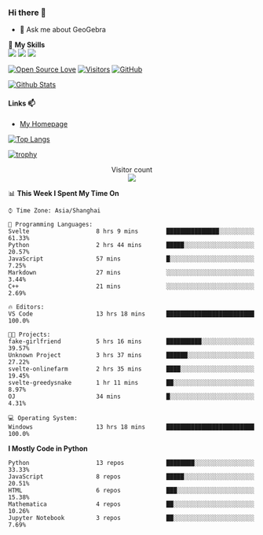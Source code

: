 ### Hi there 👋

<!--
**wuyudi/wuyudi** is a ✨ _special_ ✨ repository because its `README.md` (this file) appears on your GitHub profile.

Here are some ideas to get you started:

- 🔭 I’m currently working on ...
- 🌱 I’m currently learning ...
- 👯 I’m looking to collaborate on ...
- 🤔 I’m looking for help with ...

- 📫 How to reach me: ...
- 😄 Pronouns: ...
- ⚡ Fun fact: ...
-->

- 💬 Ask me about GeoGebra

🌟 **My Skills**  
![](https://img.shields.io/badge/-Python-3e74a2?style=flat-square&logo=Python&logoColor=fff)
![](https://img.shields.io/badge/-Mathematica-3e74a2?style=flat-square&logo=Wolfram&logoColor=fff)
![](https://img.shields.io/badge/-C%2B%2B-3e74a2?style=flat-square&logo=C%2B%2B&logoColor=fff)

[![Open Source Love](https://badges.frapsoft.com/os/v1/open-source.svg?v=103)](https://github.com/wuyudi/)
[![Visitors](https://visitor-badge.glitch.me/badge?page_id=wuyudi.wuyudi)](https://github.com/wuyudi/)
[![GitHub](https://img.shields.io/github/followers/wuyudi.svg?lable=GitHub&style=social)](https://github.com/wuyudi/)

[![Github Stats](https://github-readme-stats.vercel.app/api?username=wuyudi&show_icons=true)](https://github.com/wuyudi/)

#### Links 📫

* [My Homepage](https://wuyudi.github.io/blog/)

[![Top Langs](https://github-readme-stats.vercel.app/api/top-langs/?username=wuyudi&hide=HTML,jupyter%20notebook&layout=compact)](https://github.com/wuyudi/github-readme-stats)

[![trophy](https://github-profile-trophy.vercel.app/?username=wuyudi&theme=onedark)](https://github.com/ryo-ma/github-profile-trophy)

<p align="center"> 
  Visitor count<br>
  <img src="https://profile-counter.glitch.me/wuyudi/count.svg" />
</p>

<!--START_SECTION:waka-->
📊 **This Week I Spent My Time On** 

```text
⌚︎ Time Zone: Asia/Shanghai

💬 Programming Languages: 
Svelte                   8 hrs 9 mins        ███████████████░░░░░░░░░░   61.33% 
Python                   2 hrs 44 mins       █████░░░░░░░░░░░░░░░░░░░░   20.57% 
JavaScript               57 mins             █░░░░░░░░░░░░░░░░░░░░░░░░   7.25% 
Markdown                 27 mins             ░░░░░░░░░░░░░░░░░░░░░░░░░   3.44% 
C++                      21 mins             ░░░░░░░░░░░░░░░░░░░░░░░░░   2.69%

🔥 Editors: 
VS Code                  13 hrs 18 mins      █████████████████████████   100.0%

🐱‍💻 Projects: 
fake-girlfriend          5 hrs 16 mins       ██████████░░░░░░░░░░░░░░░   39.57% 
Unknown Project          3 hrs 37 mins       ██████░░░░░░░░░░░░░░░░░░░   27.22% 
svelte-onlinefarm        2 hrs 35 mins       ████░░░░░░░░░░░░░░░░░░░░░   19.45% 
svelte-greedysnake       1 hr 11 mins        ██░░░░░░░░░░░░░░░░░░░░░░░   8.97% 
OJ                       34 mins             █░░░░░░░░░░░░░░░░░░░░░░░░   4.31%

💻 Operating System: 
Windows                  13 hrs 18 mins      █████████████████████████   100.0%

```

**I Mostly Code in Python** 

```text
Python                   13 repos            ████████░░░░░░░░░░░░░░░░░   33.33% 
JavaScript               8 repos             █████░░░░░░░░░░░░░░░░░░░░   20.51% 
HTML                     6 repos             ███░░░░░░░░░░░░░░░░░░░░░░   15.38% 
Mathematica              4 repos             ██░░░░░░░░░░░░░░░░░░░░░░░   10.26% 
Jupyter Notebook         3 repos             ██░░░░░░░░░░░░░░░░░░░░░░░   7.69%

```



<!--END_SECTION:waka-->

